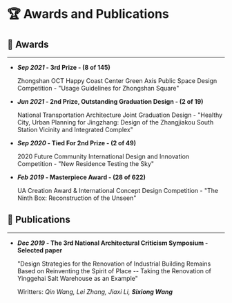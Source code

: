 # 🏆 Awards and Publications

## 🏅 **Awards**
---
- ***Sep 2021* - 3rd Prize - (8 of 145)** 

   Zhongshan OCT Happy Coast Center Green Axis Public Space Design Competition - "Usage Guidelines for Zhongshan Square" 



- ***Jun 2021* - 2nd Prize, Outstanding Graduation Design - (2 of 19)**

   National Transportation Architecture Joint Graduation Design - "Healthy City, Urban Planning for Jingzhang: Design of the Zhangjiakou South Station Vicinity and Integrated Complex"



- ***Sep 2020* - Tied For 2nd Prize - (2 of 49)**

   2020 Future Community International Design and Innovation Competition - "New Residence Testing the Sky"



-  ***Feb 2019* - Masterpiece Award - (28 of 622)**

   UA Creation Award & International Concept Design Competition - "The Ninth Box: Reconstruction of the Unseen"



## 📖 **Publications**
---
- ***Dec 2019* - The 3rd National Architectural Criticism Symposium - Selected paper**

   "Design Strategies for the Renovation of Industrial Building Remains Based on Reinventing the Spirit of Place -- Taking the Renovation of Yinggehai Salt Warehouse as an Example"

   Wiritters: *Qin Wang, Lei Zhang, Jiaxi Li, **Sixiong Wang***
